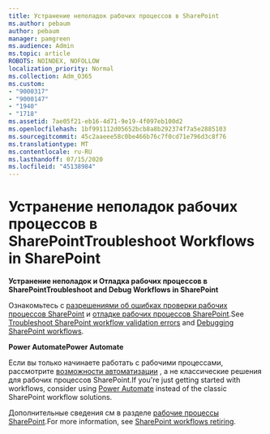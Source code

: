 ```yaml
---
title: Устранение неполадок рабочих процессов в SharePoint
ms.author: pebaum
author: pebaum
manager: pamgreen
ms.audience: Admin
ms.topic: article
ROBOTS: NOINDEX, NOFOLLOW
localization_priority: Normal
ms.collection: Adm_O365
ms.custom:
- "9000317"
- "9000147"
- "1940"
- "1718"
ms.assetid: 7ae05f21-eb16-4d71-9e19-4f097eb100d2
ms.openlocfilehash: 1bf991112d05652bcb8a8b292374f7a5e2885103
ms.sourcegitcommit: 45c2aaeee58c0be466b76c7f0cd71e796d3c8f76
ms.translationtype: MT
ms.contentlocale: ru-RU
ms.lasthandoff: 07/15/2020
ms.locfileid: "45138984"
---
```

# <a name="troubleshoot-workflows-in-sharepoint"></a><span data-ttu-id="628f5-102">Устранение неполадок рабочих процессов в SharePoint</span><span class="sxs-lookup"><span data-stu-id="628f5-102">Troubleshoot Workflows in SharePoint</span></span>

<span data-ttu-id="628f5-103">**Устранение неполадок и Отладка рабочих процессов в SharePoint**</span><span class="sxs-lookup"><span data-stu-id="628f5-103">**Troubleshoot and Debug Workflows in SharePoint**</span></span>

<span data-ttu-id="628f5-104">Ознакомьтесь с [разрешениями об ошибках проверки рабочих процессов SharePoint](https://docs.microsoft.com/sharepoint/dev/general-development/troubleshooting-sharepoint-server-workflow-validation-errors-in-visio) и [отладке рабочих процессов SharePoint](https://docs.microsoft.com/sharepoint/dev/general-development/debugging-sharepoint-server-workflows).</span><span class="sxs-lookup"><span data-stu-id="628f5-104">See [Troubleshoot SharePoint workflow validation errors](https://docs.microsoft.com/sharepoint/dev/general-development/troubleshooting-sharepoint-server-workflow-validation-errors-in-visio) and [Debugging SharePoint workflows](https://docs.microsoft.com/sharepoint/dev/general-development/debugging-sharepoint-server-workflows).</span></span>

<span data-ttu-id="628f5-105">**Power Automate**</span><span class="sxs-lookup"><span data-stu-id="628f5-105">**Power Automate**</span></span>

<span data-ttu-id="628f5-106">Если вы только начинаете работать с рабочими процессами, рассмотрите [возможности автоматизации](https://docs.microsoft.com/power-automate/modern-approvals) , а не классические решения для рабочих процессов SharePoint.</span><span class="sxs-lookup"><span data-stu-id="628f5-106">If you're just getting started with workflows, consider using [Power Automate](https://docs.microsoft.com/power-automate/modern-approvals) instead of the classic SharePoint workflow solutions.</span></span>

<span data-ttu-id="628f5-107">Дополнительные сведения см в разделе [рабочие процессы SharePoint](https://docs.microsoft.com/alchemyinsights/sharepoint-workflows-retiring).</span><span class="sxs-lookup"><span data-stu-id="628f5-107">For more information, see [SharePoint workflows retiring](https://docs.microsoft.com/alchemyinsights/sharepoint-workflows-retiring).</span></span>
